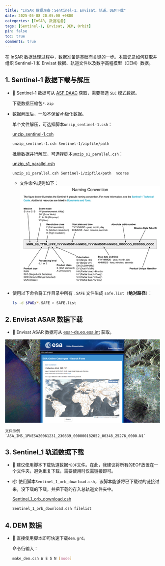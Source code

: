 ```yaml
---
title: "InSAR 数据准备：Sentinel-1、Envisat、轨道、DEM下载"
date: 2025-05-08 20:05:00 +0800
categories: [InSAR, 数据准备]
tags: [Sentinel-1, Envisat, DEM, Orbit]
pin: false
toc: true
comments: true
---
```



在 InSAR 数据处理过程中，数据准备是基础而关键的一步。本篇记录如何获取并组织 Sentinel-1 和 Envisat 数据、轨道文件以及数字高程模型（DEM）数据。

## 1. Sentinel-1 数据下载与解压

- 🔧 Sentinel-1 数据可从 [ASF DAAC](https://search.asf.alaska.edu/) 获取，需要筛选 `SLC` 模式数据。

     下载数据压缩包`*.zip`
- 数据解压后，一般不保留vh极化数据。

    单个文件解压，可选择脚本`unzip_sentinel-1.csh`：

    [unzip_sentinel-1.csh](/code/unzip_sentinel-1.csh)

    ```bash
    unzip_sentinel-1.csh Sentinel-1/zipfile/path
    ```
    批量数据并行解压，可选择脚本`unzip_s1_parallel.csh`：

    [unzip_s1_parallel.csh](/code/unzip_s1_parallel.csh)

    ```bash
    unzip_s1_parallel.csh Sentinel-1/zipfile/path  ncores
    ```
   - 文件命名规则如下：
   ![图片说明文字](/assets/img/picture/p5.png)


- 使用以下命令将工作目录中所有 `.SAFE` 文件生成 `safe.list`（**绝对路径**）：

    ```bash
    ls -d $PWD/*.SAFE > SAFE.list
    ```

## 2. Envisat ASAR 数据下载

- 🔧 Envisat ASAR 数据可从 [esar-ds.eo.esa.int](https://esar-ds.eo.esa.int/socat/ASA_IMS_1P) 获取。

![图片说明文字](/assets/img/picture/p3.png)

    文件示例
    `ASA_IMS_1PNESA20061231_230839_000000182052_00348_25276_0000.N1`

## 3. Sentinel_1 轨道数据下载

- 🚀 建议使用脚本下载轨道数据`*EOF`文件。在此，我建议将所有的EOF放置在一个文件夹，避免重复下载，需要使用时仅需链接即可。
    
- 📦 使用脚本`Sentinel_1_orb_download.csh`，该脚本能够将已下载过的链接过来，没下载的下载，并把下载的存入总轨道文件夹中。

    [Sentinel_1_orb_download.csh](/code/Sentinel_1_orb_download.csh)

    ```bash
    Sentinel_1_orb_download.csh filelist
    ```

## 4. DEM 数据
- 🚀 直接使用脚本即可快速下载`dem.grd`。
    
    命令行输入：
    ```bash
    make_dem.csh W E S N [mode]
    ```


